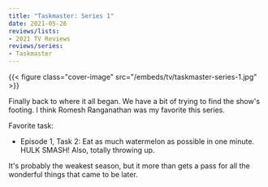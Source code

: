 ```yaml
---
title: "Taskmaster: Series 1"
date: 2021-05-26
reviews/lists:
- 2021 TV Reviews
reviews/series:
- Taskmaster
---
```

{{< figure class="cover-image" src="/embeds/tv/taskmaster-series-1.jpg" >}}

Finally back to where it all began. We have a bit of trying to find the show's footing. I think Romesh Ranganathan was my favorite this series. 

Favorite task:

* Episode 1, Task 2: Eat as much watermelon as possible in one minute. HULK SMASH! Also, totally throwing up. 

It's probably the weakest season, but it more than gets a pass for all the wonderful things that came to be later. 